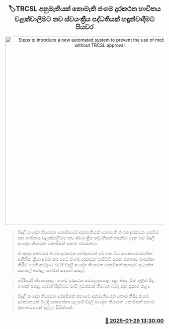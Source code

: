 <p align='center'><b><h2 align='center' title='Steps to introduce a new automated system to prevent the use of mobile phones without TRCSL approval'>🏷TRCSL අනුමැතියක් නොමැති ජංගම දුරකථන භාවිතය වළක්වාලීමට නව ස්වයංක්‍රීය පද්ධතියක් හඳුන්වාදීමට පියවර</h2></b></p>
<p align='center'><img src='https://helakuru.sgp1.cdn.digitaloceanspaces.com/esana/images/lib/mobile-phone-gg.jpg' width='600' alt='Steps to introduce a new automated system to prevent the use of mobile phones without TRCSL approval'></p>

> විදුලි සංදේශ නියාමන කොමිසමේ අනුමැතියක් නොමැති ජංගම දුරකථන සෙවීම සහ භාවිතය වළක්වාලීමට නව ස්වයංක්‍රීය පද්ධතියක් හඳුන්වා දෙන බව විදුලි සංදේශ නියාමන කොමිෂන් සභාව පවසනවා.

> ඒ අනුව අනවසර ජංගම දුරකථන හේතුවෙන් මේ වන විට සමාජයේ පවතින අනීතික ක්‍රියා අවම කර රටේ ජංගම දුරකථන පාවිච්චි කරන ජනතාව ආරක්ෂා කිරීම මෙහි අරමුණ බවයි විදුලි සංදේශ නියාමන කොමිෂන් සභාවේ අධ්‍යක්ෂ ජනරාල් බන්දුල හේරත් සඳහන් කළේ.

> ඉදිරියේදී නීත්‍යානුකූල ජංගම දුරකථන වෙළෙඳපොළ තුළ බහුලවීම තුළින් මිල ගණන් පහළ යෑමක් සිදුවීමට වැඩි ඉඩකඩක් තිබෙන බවද ඔහු ප්‍රකාශ කළා.

> විදුලි සංදේශ නියාමන කොමිෂන් සභාවේ අනුමැතියෙන් තොර කිසිදු ජංගම දුරකථනයක් මිලදී නොගන්නා ලෙසයි විදුලි සංදේශ නියාමන කොමිෂන් සභාව ජනතාවගෙන් ඉල්ලා සිටින්නේ.



<h3 align='right'><a href='https://www.helakuru.lk/esana/p/106987/'>📅 2025-01-29 13:30:00</a></h3>
